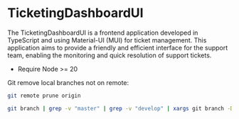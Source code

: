 # TicketingDashboardUI

The TicketingDashboardUI is a frontend application developed in TypeScript and using Material-UI (MUI) for ticket management. This application aims to provide a friendly and efficient interface for the support team, enabling the monitoring and quick resolution of support tickets.

- Require Node >= 20

Git remove local branches not on remote:

```bash
git remote prune origin
```

```bash
git branch | grep -v "master" | grep -v "develop" | xargs git branch -D
```
